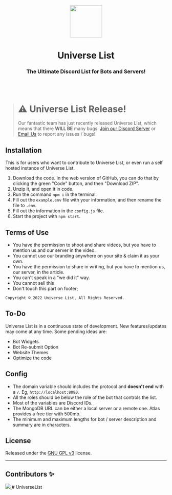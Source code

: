 <div align='center'>
  <img src="https://universe-list.xyz/img/icon.png" height='100px' width='100px' />
  <h1>Universe List</h1>
  <h3>The Ultimate Discord List for Bots and Servers!</h3>
</div>
<br></br>


> # **⚠️ Universe List Release!**<br>
> Our fantastic team has just recently released Universe List, which means that there **WILL BE** many bugs. [Join our Discord Server](https://discord.gg/PXdJjTF6yS) or [Email Us](mailto:ishaan@ishaantek.com) to report any issues / bugs!


## Installation

This is for users who want to contribute to Universe List, or even run a self hosted instance of Universe List.

1. Download the code. In the web version of GitHub, you can do that by clicking the green "Code" button, and then "Download ZIP".
2. Unzip it, and open it in code.
3. Run the command `npm i` in the terminal.
4. Fill out the `example.env` file with your information, and then rename the file to `.env`.
5. Fill out the information in the `config.js` file.
6. Start the project with `npm start`.

## Terms of Use
  * You have the permission to shoot and share videos, but you have to mention us and our server in the video.</a><br>
  * You cannot use our branding anywhere on your site & claim it as your own.</a><br>
  * You have the permission to share in writing, but you have to mention us, our server, in the article.</a><br>
  * You can't speak in a "we did it" way.</a><br>
  * You cannot sell this</a><br>
  * Don't touch this part on footer;</a><br>
```
Copyright © 2022 Universe List, All Rights Reserved.
```

## To-Do

Universe List is in a continuous state of development. New features/updates may come at any time. Some pending ideas are:

  * Bot Widgets
  * Bot Re-submit Option
  * Website Themes
  * Optimize the code

## Config

  * The domain variable should includes the protocol and **doesn't end** with a `/`. Eg, `http://localhost:8080`.
  * All the roles should be below the role of the bot that controls the list.
  * Most of the variables are Discord IDs.
  * The MongoDB URL can be either a local server or a remote one. Atlas provides a free tier with 500mb.
  * The minimum and maximum lengths for bot / server description and summary are in characters.

## License

Released under the [GNU GPL v3](https://www.gnu.org/licenses/gpl-3.0.en.html) license.

---

## Contributors ✨
<a href="https://github.com/ishaantek/UniverseList/graphs/contributors">
  <img src="https://contrib.rocks/image?repo=ishaantek/UniverseList"/>
</a>
# UniverseList
